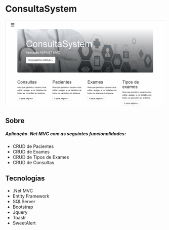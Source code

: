 # ConsultaSystem
![](/ConsultaSystem.MVC/Images/consultasystem.gif)

## Sobre
##### Aplicação .Net MVC com as seguintes funcionalidades:
- CRUD de Pacientes
- CRUD de Exames
- CRUD de Tipos de Exames
- CRUD de Consultas
## Tecnologias
- .Net MVC
- Entity Framework
- SQLServer
- Bootstrap
- Jquery
- Toastr
- SweetAlert


